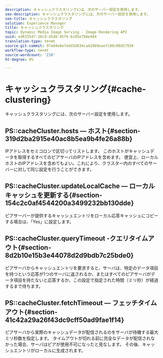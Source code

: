 ```yaml
---
description: キャッシュクラスタリングには、次のサーバー設定を使用します。
seo-description: キャッシュクラスタリングには、次のサーバー設定を使用します。
seo-title: キャッシュクラスタリング
solution: Experience Manager
title: キャッシュクラスタリング
topic: Dynamic Media Image Serving - Image Rendering API
uuid: ed6335d7-26c9-45d8-95f6-6c05e788e449
translation-type: tm+mt
source-git-commit: 97a84e8e7edd3d834ca42069eae7c09c00d57938
workflow-type: tm+mt
source-wordcount: '210'
ht-degree: 0%

---
```



# キャッシュクラスタリング{#cache-clustering}

キャッシュクラスタリングには、次のサーバー設定を使用します。

## PS::cacheCluster.hosts — ホスト{#section-319d2ba2915e40ac8b5ea9b4fe26a88b}

IPアドレスをセミコロンで区切ってリストします。 このホストがキャッシュデータを取得するすべてのピアサーバのIPアドレスを含めます。 便宜上、ローカルホストのIPアドレスを含めてもよい。これにより、クラスター内のすべてのサーバーに対して同じ設定を行うことができます。

## PS::cacheCluster.updateLocalCache — ローカルキャッシュを更新する{#section-154c2c0af4544200a3499232bb130dde}

ピアサーバーが提供するキャッシュエントリをローカル応答キャッシュにコピーする場合は、「Yes」に設定します。

## PS::cacheCluster.queryTimeout -クエリタイムアウト{#section-8d2b10e15b3e44078d2d9bdb7c25bde0}

ピアサーバからキャッシュエントリを要求すると、サーバは、特定のデータ項目を持つという応答が1つのサーバに返されるか、またはすべてのピアサーバがデータ項目を持たないと応答するか、この設定で指定された時間（ミリ秒）が経過するまで待ちます。

## PS::cacheCluster.fetchTimeout — フェッチタイムアウト{#section-41c42a29a26f43dc9cff50ad9fae1f14}

ピアサーバから実際のキャッシュデータが配信されるのをサーバが待機する最大ミリ秒数を指定します。 タイムアウトが切れる前に完全なデータが配信されなかった場合、サーバはピアが使用不可になったと見なします。 その後、キャッシュエントリがローカルに生成されます。
